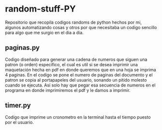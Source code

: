 # random-stuff-PY
Repositorio que recopila codigos randoms de python hechos por mi, algunos automatizando cosas y otros por que necesitaba un codigo sencillo para algo que me surgio en el dia a dia.

## paginas.py

Codigo diseñado para generar una cadena de numeros que siguen una patron (o orden) especifico, el cual es util si se desea imprimir una maquetación hecha en pdf en donde queremos que en una hoja se imprima 4 paginas. En el codigo se pone el numero de paginas del documento y el patron se copia al portapapeles del usuario, sonando un pitido molesto cuando se ejecuta. Así solo hay que pegar esa secuencia de numeros en el programa en donde imprimiremos el pdf y le damos a imprimir.


##  timer.py

Codigo que imprime un cronometro en la terminal hasta el tiempo puesto por el usuario.
